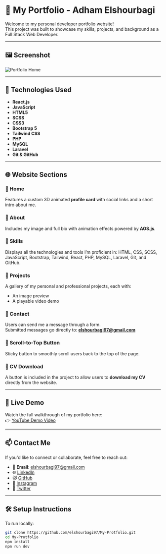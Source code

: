 # 💼 My Portfolio - Adham Elshourbagi

Welcome to my personal developer portfolio website!  
This project was built to showcase my skills, projects, and background as a Full Stack Web Developer.

---

## 🖼️ Screenshot

![Portfolio Home](./Home.png)

---

## 🚀 Technologies Used

- **React.js**
- **JavaScript**
- **HTML5**
- **SCSS**
- **CSS3**
- **Bootstrap 5**
- **Tailwind CSS**
- **PHP**
- **MySQL**
- **Laravel**
- **Git & GitHub**

---

## 🌐 Website Sections

### 🔹 Home  
Features a custom 3D animated **profile card** with social links and a short intro about me.

### 🔹 About  
Includes my image and full bio with animation effects powered by **AOS.js**.

### 🔹 Skills  
Displays all the technologies and tools I’m proficient in:
HTML, CSS, SCSS, JavaScript, Bootstrap, Tailwind, React, PHP, MySQL, Laravel, Git, and GitHub.

### 🔹 Projects  
A gallery of my personal and professional projects, each with:
- An image preview  
- A playable video demo  

### 🔹 Contact  
Users can send me a message through a form.  
Submitted messages go directly to: **elshourbagi97@gmail.com**

### 🔹 Scroll-to-Top Button  
Sticky button to smoothly scroll users back to the top of the page.

### 🔹 CV Download  
A button is included in the project to allow users to **download my CV** directly from the website.

---

## 🎥 Live Demo

Watch the full walkthrough of my portfolio here:  
👉 [YouTube Demo Video](https://youtu.be/jwijybA_H14)

---

## 📫 Contact Me

If you'd like to connect or collaborate, feel free to reach out:

- 📧 **Email**: elshourbagi97@gmail.com  
- 🌐 [LinkedIn](https://www.linkedin.com/in/elshourbagii)  
- 🐱 [GitHub](https://github.com/elshourbagi97)  
- 📸 [Instagram](https://www.instagram.com/elshourbagi)  
- 🧵 [Twitter](https://x.com/elshourbagii)

---

## 🛠️ Setup Instructions

To run locally:

```bash
git clone https://github.com/elshourbagi97/My-Protfolio.git
cd My-Protfolio
npm install
npm run dev
